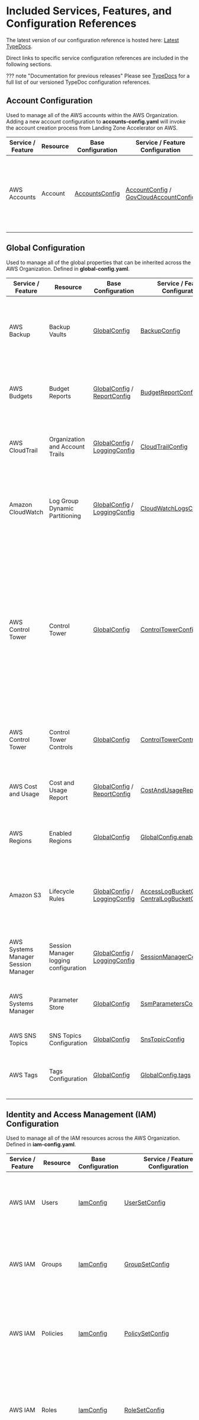 # Included Services, Features, and Configuration References

The latest version of our configuration reference is hosted here: [Latest TypeDocs](../typedocs/latest/index.html).

Direct links to specific service configuration references are included in the following sections.

??? note "Documentation for previous releases"
    Please see [TypeDocs](../typedocs/index.md) for a full list of our versioned TypeDoc configuration references.

## Account Configuration

Used to manage all of the AWS accounts within the AWS Organization. Adding a new account configuration to **accounts-config.yaml** will invoke the account creation process from Landing Zone Accelerator on AWS.

| Service / Feature | Resource | Base Configuration                                                                       | Service / Feature Configuration                                                                                                                                                                 | Details                                                                        |
| ----------------- | -------- | ---------------------------------------------------------------------------------------- | ----------------------------------------------------------------------------------------------------------------------------------------------------------------------------------------------- | ------------------------------------------------------------------------------ |
| AWS Accounts      | Account  | [AccountsConfig](../typedocs/latest/classes/_aws_accelerator_config.AccountsConfig.html) | [AccountConfig](../typedocs/latest/classes/_aws_accelerator_config.AccountConfig.html) / [GovCloudAccountConfig](../typedocs/latest/classes/_aws_accelerator_config.GovCloudAccountConfig.html) | Define commercial or GovCloud (US) accounts to be deployed by the accelerator. |

## Global Configuration

Used to manage all of the global properties that can be inherited across the AWS Organization. Defined in **global-config.yaml**.

| Service / Feature                   | Resource                              | Base Configuration                                                                                                                                                            | Service / Feature Configuration                                                                                                                                                                                   | Details                                                                                                                                                                                                                                                           |
| ----------------------------------- | ------------------------------------- | ----------------------------------------------------------------------------------------------------------------------------------------------------------------------------- | ----------------------------------------------------------------------------------------------------------------------------------------------------------------------------------------------------------------- | ----------------------------------------------------------------------------------------------------------------------------------------------------------------------------------------------------------------------------------------------------------------- |
| AWS Backup                          | Backup Vaults                         | [GlobalConfig](../typedocs/latest/classes/_aws_accelerator_config.GlobalConfig.html)                                                                                          | [BackupConfig](../typedocs/latest/classes/_aws_accelerator_config.BackupConfig.html)                                                                                                                              | Define AWS Backup Vaults that can be used to store backups in accounts across the AWS Organization.                                                                                                                                                               |
| AWS Budgets                         | Budget Reports                        | [GlobalConfig](../typedocs/latest/classes/_aws_accelerator_config.GlobalConfig.html) / [ReportConfig](../typedocs/latest/classes/_aws_accelerator_config.ReportConfig.html)   | [BudgetReportConfig](../typedocs/latest/classes/_aws_accelerator_config.BudgetReportConfig.html)                                                                                                                  | Define Budget report configurations for account(s) and/or organizational unit(s).                                                                                                                                                                                 |
| AWS CloudTrail                      | Organization and Account Trails       | [GlobalConfig](../typedocs/latest/classes/_aws_accelerator_config.GlobalConfig.html) / [LoggingConfig](../typedocs/latest/classes/_aws_accelerator_config.LoggingConfig.html) | [CloudTrailConfig](../typedocs/latest/classes/_aws_accelerator_config.CloudTrailConfig.html)                                                                                                                      | When specified, Organization and/or account-level trails are deployed.                                                                                                                                                                                            |
| Amazon CloudWatch                   | Log Group Dynamic Partitioning        | [GlobalConfig](../typedocs/latest/classes/_aws_accelerator_config.GlobalConfig.html) / [LoggingConfig](../typedocs/latest/classes/_aws_accelerator_config.LoggingConfig.html) | [CloudWatchLogsConfig](../typedocs/latest/classes/_aws_accelerator_config.CloudWatchLogsConfig.html)                                                                                                              | Custom partition values for CloudWatch Log Groups sent to centralized logging S3 bucket.                                                                                                                                                                          |
| AWS Control Tower                   | Control Tower                         | [GlobalConfig](../typedocs/latest/classes/_aws_accelerator_config.GlobalConfig.html)                                                                                          | [ControlTowerConfig](../typedocs/latest/classes/_aws_accelerator_config.ControlTowerConfig.html)                                                                                                                  | It is recommended that AWS Control Tower is enabled, if available, in the desired home region for your environment prior to installing the accelerator. When enabled, the accelerator will integrate with resources and guardrails deployed by AWS Control Tower. |
| AWS Control Tower                   | Control Tower Controls                | [GlobalConfig](../typedocs/latest/classes/_aws_accelerator_config.GlobalConfig.html)                                                                                          | [ControlTowerControlConfig](../typedocs/latest/classes/_aws_accelerator_config.ControlTowerControlConfig.html)                                                                                                    | Define AWS Control Tower controls to be deployed into organizational unit(s).                                                                                                                                                                                     |
| AWS Cost and Usage                  | Cost and Usage Report                 | [GlobalConfig](../typedocs/latest/classes/_aws_accelerator_config.GlobalConfig.html) / [ReportConfig](../typedocs/latest/classes/_aws_accelerator_config.ReportConfig.html)   | [CostAndUsageReportConfig](../typedocs/latest/classes/_aws_accelerator_config.CostAndUsageReportConfig.html)                                                                                                      | Define a global Cost and Usage report configuration for the AWS Organization.                                                                                                                                                                                     |
| AWS Regions                         | Enabled Regions                       | [GlobalConfig](../typedocs/latest/classes/_aws_accelerator_config.GlobalConfig.html)                                                                                          | [GlobalConfig.enabledRegions](../typedocs/latest/classes/_aws_accelerator_config.GlobalConfig.html#enabledRegions)                                                                                                | Define one or more AWS Regions for the solution to manage.                                                                                                                                                                                                        |
| Amazon S3                           | Lifecycle Rules                       | [GlobalConfig](../typedocs/latest/classes/_aws_accelerator_config.GlobalConfig.html) / [LoggingConfig](../typedocs/latest/classes/_aws_accelerator_config.LoggingConfig.html) | [AccessLogBucketConfig](../typedocs/latest/classes/_aws_accelerator_config.AccessLogBucketConfig.html) / [CentralLogBucketConfig](../typedocs/latest/classes/_aws_accelerator_config.CentralLogBucketConfig.html) | Define global lifecycle rules for S3 access log buckets and the central log bucket deployed by the accelerator.                                                                                                                                                   |
| AWS Systems Manager Session Manager | Session Manager logging configuration | [GlobalConfig](../typedocs/latest/classes/_aws_accelerator_config.GlobalConfig.html) / [LoggingConfig](../typedocs/latest/classes/_aws_accelerator_config.LoggingConfig.html) | [SessionManagerConfig](../typedocs/latest/classes/_aws_accelerator_config.SessionManagerConfig.html)                                                                                                              | Define global logging configuration settings for Session Manager.                                                                                                                                                                                                 |
| AWS Systems Manager                 | Parameter Store                       | [GlobalConfig](../typedocs/latest/classes/_aws_accelerator_config.GlobalConfig.html)                                                                                          | [SsmParametersConfig](../typedocs/latest/classes/_aws_accelerator_config.SsmParametersConfig.html)                                                                                                                | Define parameters to be stored in SSM Parameter Store.                                                                                                                                                                                                            |
| AWS SNS Topics                      | SNS Topics Configuration              | [GlobalConfig](../typedocs/latest/classes/_aws_accelerator_config.GlobalConfig.html)                                                                                          | [SnsTopicConfig](../typedocs/latest/classes/_aws_accelerator_config.SnsTopicConfig.html)                                                                                                                          | Define SNS topics for notifications.                                                                                                                                                                                                                              |
| AWS Tags                            | Tags Configuration                    | [GlobalConfig](../typedocs/latest/classes/_aws_accelerator_config.GlobalConfig.html)                                                                                          | [GlobalConfig.tags](../typedocs/latest/classes/_aws_accelerator_config.GlobalConfig.html#tags)                                                                                                                    | Define tags to apply to Landing Zone Accelerator created resources.                                                                                                                                                                                               |

## Identity and Access Management (IAM) Configuration

Used to manage all of the IAM resources across the AWS Organization. Defined in **iam-config.yaml**.

| Service / Feature        | Resource                | Base Configuration                                                             | Service / Feature Configuration                                                                                      | Details                                                                                                    |
| ------------------------ | ----------------------- | ------------------------------------------------------------------------------ | -------------------------------------------------------------------------------------------------------------------- | ---------------------------------------------------------------------------------------------------------- |
| AWS IAM                  | Users                   | [IamConfig](../typedocs/latest/classes/_aws_accelerator_config.IamConfig.html) | [UserSetConfig](../typedocs/latest/classes/_aws_accelerator_config.UserSetConfig.html)                               | Define IAM users to be deployed to specified account(s) and/or organizational unit(s).                     |
| AWS IAM                  | Groups                  | [IamConfig](../typedocs/latest/classes/_aws_accelerator_config.IamConfig.html) | [GroupSetConfig](../typedocs/latest/classes/_aws_accelerator_config.GroupSetConfig.html)                             | Define IAM groups to be deployed to specified account(s) and/or organizational unit(s).                    |
| AWS IAM                  | Policies                | [IamConfig](../typedocs/latest/classes/_aws_accelerator_config.IamConfig.html) | [PolicySetConfig](../typedocs/latest/classes/_aws_accelerator_config.PolicySetConfig.html)                           | Define customer-managed IAM policies to be deployed to specified account(s) and/or organizational unit(s). |
| AWS IAM                  | Roles                   | [IamConfig](../typedocs/latest/classes/_aws_accelerator_config.IamConfig.html) | [RoleSetConfig](../typedocs/latest/classes/_aws_accelerator_config.RoleSetConfig.html)                               | Define customer-managed IAM roles to be deployed to specified account(s) and/or organizational unit(s).    |
| AWS IAM                  | SAML identity providers | [IamConfig](../typedocs/latest/classes/_aws_accelerator_config.IamConfig.html) | [SamlProviderConfig](../typedocs/latest/classes/_aws_accelerator_config.SamlProviderConfig.html)                     | Define a SAML identity provider to allow federated IAM access to the AWS Organization.                     |
| AWS IAM Identity Center  | Permission sets         | [IamConfig](../typedocs/latest/classes/_aws_accelerator_config.IamConfig.html) | [IdentityCenterConfig](../typedocs/latest/classes/_aws_accelerator_config.IdentityCenterConfig.html)                 | Define IAM Identity Center (formerly AWS SSO) permission sets and assignments.                             |
| AWS Managed Microsoft AD | Managed directory       | [IamConfig](../typedocs/latest/classes/_aws_accelerator_config.IamConfig.html) | [ManagedActiveDirectoryConfig](../typedocs/latest/classes/_aws_accelerator_config.ManagedActiveDirectoryConfig.html) | Define a Managed Microsoft AD directory.                                                                   |

## Network Configuration

Used to manage and implement network resources to establish a WAN/LAN architecture to support cloud operations and application workloads in AWS. Defined in **network-config.yaml**.

| Service / Feature                    | Resource                                                                              | Base Configuration                                                                                                                                                                                            | Service / Feature Configuration                                                                                    | Details                                                                                                                                                                                                                                                                                                                                                                                                                     |
| ------------------------------------ | ------------------------------------------------------------------------------------- | ------------------------------------------------------------------------------------------------------------------------------------------------------------------------------------------------------------- | ------------------------------------------------------------------------------------------------------------------ | --------------------------------------------------------------------------------------------------------------------------------------------------------------------------------------------------------------------------------------------------------------------------------------------------------------------------------------------------------------------------------------------------------------------------- |
| Delete Default Amazon VPC            | Default VPC                                                                           | [NetworkConfig](../typedocs/latest/classes/_aws_accelerator_config.NetworkConfig.html)                                                                                                                        | [DefaultVpcsConfig](../typedocs/latest/classes/_aws_accelerator_config.DefaultVpcsConfig.html)                     | If enabled, deletes the default VPC in each account and region managed by the accelerator.                                                                                                                                                                                                                                                                                                                                  |
| AWS Direct Connect                   | Gateways, virtual interfaces, and gateway associations                                | [NetworkConfig](../typedocs/latest/classes/_aws_accelerator_config.NetworkConfig.html)                                                                                                                        | [DxGatewayConfig](../typedocs/latest/classes/_aws_accelerator_config.DxGatewayConfig.html)                         | Define Direct Connect gateways, virtual interfaces, and Direct Connect Gateway associations.                                                                                                                                                                                                                                                                                                                                |
| Amazon Elastic Load Balancing        | Gateway Load Balancers, endpoint services, and endpoints                              | [NetworkConfig](../typedocs/latest/classes/_aws_accelerator_config.NetworkConfig.html) / [CentralNetworkServicesConfig](../typedocs/latest/classes/_aws_accelerator_config.CentralNetworkServicesConfig.html) | [GwlbConfig](../typedocs/latest/classes/_aws_accelerator_config.GwlbConfig.html)                                   | Define a centrally-managed Gateway Load Balancer with an associated VPC endpoint service. Define Gateway Load Balancer endpoints that consume the service, allowing for deep packet inspection of workloads.                                                                                                                                                                                                                |
| AWS Network Firewall                 | Network Firewalls, policies, and rule groups                                          | [NetworkConfig](../typedocs/latest/classes/_aws_accelerator_config.NetworkConfig.html) / [CentralNetworkServicesConfig](../typedocs/latest/classes/_aws_accelerator_config.CentralNetworkServicesConfig.html) | [NfwConfig](../typedocs/latest/classes/_aws_accelerator_config.NfwConfig.html)                                     | Define centrally-managed firewall rule groups and policies. Define Network Firewall endpoints that consume the policies, allowing for deep packet inspection of workloads.                                                                                                                                                                                                                                                  |
| Amazon Route 53 Resolver             | Resolver endpoints, rules, DNS firewall rule groups, and query logging configurations | [NetworkConfig](../typedocs/latest/classes/_aws_accelerator_config.NetworkConfig.html) / [CentralNetworkServicesConfig](../typedocs/latest/classes/_aws_accelerator_config.CentralNetworkServicesConfig.html) | [ResolverConfig](../typedocs/latest/classes/_aws_accelerator_config.ResolverConfig.html)                           | Define centrally-managed Resolver endpoints, Resolver rules, DNS firewall rule groups, and query logging configurations. DNS firewall rule groups, Resolver rules, and query logging configurations can be associated to VPCs defined in [VpcConfig](../typedocs/latest/classes/_aws_accelerator_config.VpcConfig.html) / [VpcTemplatesConfig](../typedocs/latest/classes/_aws_accelerator_config.VpcTemplatesConfig.html). |
| AWS Site-to-Site VPN                 | Customer gateways and VPN connections                                                 | [NetworkConfig](../typedocs/latest/classes/_aws_accelerator_config.NetworkConfig.html)                                                                                                                        | [CustomerGatewayConfig](../typedocs/latest/classes/_aws_accelerator_config.CustomerGatewayConfig.html)             | Define Customer gateways and VPN connections that terminate on Transit Gateways or Virtual Private Gateways.                                                                                                                                                                                                                                                                                                                |
| AWS Transit Gateway                  | Transit Gateways and Transit Gateway route tables                                     | [NetworkConfig](../typedocs/latest/classes/_aws_accelerator_config.NetworkConfig.html)                                                                                                                        | [TransitGatewayConfig](../typedocs/latest/classes/_aws_accelerator_config.TransitGatewayConfig.html)               | Define Transit Gateways to deploy to a specified account and region in the AWS Organization.                                                                                                                                                                                                                                                                                                                                |
| AWS Transit Gateway                  | Transit Gateway peering connections                                                   | [NetworkConfig](../typedocs/latest/classes/_aws_accelerator_config.NetworkConfig.html)                                                                                                                        | [TransitGatewayPeeringConfig](../typedocs/latest/classes/_aws_accelerator_config.TransitGatewayPeeringConfig.html) | Create Transit Gateway peering connections between two Transit Gateways defined in [TransitGatewayConfig](../typedocs/latest/classes/_aws_accelerator_config.TransitGatewayConfig.html).                                                                                                                                                                                                                                    |
| Amazon VPC                           | Customer-managed prefix lists                                                         | [NetworkConfig](../typedocs/latest/classes/_aws_accelerator_config.NetworkConfig.html)                                                                                                                        | [PrefixListConfig](../typedocs/latest/classes/_aws_accelerator_config.PrefixListConfig.html)                       | Define customer-managed prefix lists to deploy to account(s) and region(s) in the AWS Organization. Prefix lists can be referenced in place of CIDR ranges in subnet route tables, security groups, and Transit Gateway route tables.                                                                                                                                                                                       |
| Amazon VPC                           | DHCP options sets                                                                     | [NetworkConfig](../typedocs/latest/classes/_aws_accelerator_config.NetworkConfig.html)                                                                                                                        | [DhcpOptsConfig](../typedocs/latest/classes/_aws_accelerator_config.DhcpOptsConfig.html)                           | Define custom DHCP options sets to deploy to account(s) and region(s) in the AWS Organization. DHCP options sets can be used by VPCs defined in [VpcConfig](../typedocs/latest/classes/_aws_accelerator_config.VpcConfig.html) / [VpcTemplatesConfig](../typedocs/latest/classes/_aws_accelerator_config.VpcTemplatesConfig.html).                                                                                          |
| Amazon VPC                           | Flow Logs (global)                                                                    | [NetworkConfig](../typedocs/latest/classes/_aws_accelerator_config.NetworkConfig.html)                                                                                                                        | [VpcFlowLogsConfig](../typedocs/latest/classes/_aws_accelerator_config.VpcFlowLogsConfig.html)                     | Define a global VPC flow log configuration for VPCs deployed by the accelerator. VPC-specific flow logs can also be created in [VpcConfig](../typedocs/latest/classes/_aws_accelerator_config.VpcConfig.html) / [VpcTemplatesConfig](../typedocs/latest/classes/_aws_accelerator_config.VpcTemplatesConfig.html).                                                                                                           |
| Amazon VPC                           | VPCs, subnets, security groups, NACLs, route tables, NAT Gateways, and VPC endpoints  | [NetworkConfig](../typedocs/latest/classes/_aws_accelerator_config.NetworkConfig.html)                                                                                                                        | [VpcConfig](../typedocs/latest/classes/_aws_accelerator_config.VpcConfig.html)                                     | Define VPCs to deploy to a specified account and region in the AWS Organization.                                                                                                                                                                                                                                                                                                                                            |
| Amazon VPC                           | VPC endpoint policies                                                                 | [NetworkConfig](../typedocs/latest/classes/_aws_accelerator_config.NetworkConfig.html)                                                                                                                        | [EndpointPolicyConfig](../typedocs/latest/classes/_aws_accelerator_config.EndpointPolicyConfig.html)               | Define custom VPC endpoint policies to deploy to account(s) and region(s) in the AWS Organization. Endpoint policies can be used by interface endpoints and/or gateway endpoints defined in [VpcConfig](../typedocs/latest/classes/_aws_accelerator_config.VpcConfig.html) / [VpcTemplatesConfig](../typedocs/latest/classes/_aws_accelerator_config.VpcTemplatesConfig.html).                                              |
| Amazon VPC                           | VPC peering connections                                                               | [NetworkConfig](../typedocs/latest/classes/_aws_accelerator_config.NetworkConfig.html)                                                                                                                        | [VpcPeeringConfig](../typedocs/latest/classes/_aws_accelerator_config.VpcPeeringConfig.html)                       | Create a peering connection between two VPCs defined in [VpcConfig](../typedocs/latest/classes/_aws_accelerator_config.VpcConfig.html). **NOTE:** Not supported with VPCs deployed using [VpcTemplatesConfig](../typedocs/latest/classes/_aws_accelerator_config.VpcTemplatesConfig.html).                                                                                                                                  |
| Amazon VPC IP Address Manager (IPAM) | IPAM pools and scopes                                                                 | [NetworkConfig](../typedocs/latest/classes/_aws_accelerator_config.NetworkConfig.html) / [CentralNetworkServicesConfig](../typedocs/latest/classes/_aws_accelerator_config.CentralNetworkServicesConfig.html) | [IpamConfig](../typedocs/latest/classes/_aws_accelerator_config.IpamConfig.html)                                   | Enable IPAM delegated administrator and configuration settings for IPAM pools and scopes. **NOTE:** IPAM is required for VPCs and subnets configured to use dynamic IPAM CIDR allocations.                                                                                                                                                                                                                                  |
| Amazon VPC Templates                 | VPCs, subnets, security groups, NACLs, route tables, NAT Gateways, and VPC endpoints  | [NetworkConfig](../typedocs/latest/classes/_aws_accelerator_config.NetworkConfig.html)                                                                                                                        | [VpcTemplatesConfig](../typedocs/latest/classes/_aws_accelerator_config.VpcTemplatesConfig.html)                   | Deploys a standard-sized VPC to multiple defined account(s) and/or organizational unit(s).                                                                                                                                                                                                                                                                                                                                  |

## AWS Organizations Configuration

Used to manage organizational units and policies in the AWS Organization. Defined in **organization-config.yaml**.

| Service / Feature      | Resource                        | Base Configuration                                                                               | Service / Feature Configuration                                                                                    | Details                                                                                                                                                                                                                                                                     |
| ---------------------- | ------------------------------- | ------------------------------------------------------------------------------------------------ | ------------------------------------------------------------------------------------------------------------------ | --------------------------------------------------------------------------------------------------------------------------------------------------------------------------------------------------------------------------------------------------------------------------- |
| AWS Account Quarantine | Quarantine                      | [OrganizationConfig](../typedocs/latest/classes/_aws_accelerator_config.OrganizationConfig.html) | [QuarantineNewAccountsConfig](../typedocs/latest/classes/_aws_accelerator_config.QuarantineNewAccountsConfig.html) | If enabled, a Service Control Policy (SCP) is applied to newly-created accounts that denies all API actions from principles outside of the accelerator. This SCP is stripped from the new account when the accelerator completes resource provisioning for the new account. |
| AWS Organizations      | Backup Policies                 | [OrganizationConfig](../typedocs/latest/classes/_aws_accelerator_config.OrganizationConfig.html) | [BackupPolicyConfig](../typedocs/latest/classes/_aws_accelerator_config.BackupPolicyConfig.html)                   | Define organizational backup policies to be deployed to account(s) and/or organizational unit(s).                                                                                                                                                                           |
| AWS Organizations      | Organizational Units            | [OrganizationConfig](../typedocs/latest/classes/_aws_accelerator_config.OrganizationConfig.html) | [OrganizationalUnitConfig](../typedocs/latest/classes/_aws_accelerator_config.OrganizationalUnitConfig.html)       | Define organizational units (OUs) for the AWS Organization. **NOTE:** When using AWS Control Tower, OUs must be registered in the Control Tower console prior to defining them in the configuration.                                                                        |
| AWS Organizations      | Service Control Policies (SCPs) | [OrganizationConfig](../typedocs/latest/classes/_aws_accelerator_config.OrganizationConfig.html) | [ServiceControlPolicyConfig](../typedocs/latest/classes/_aws_accelerator_config.ServiceControlPolicyConfig.html)   | Define organizational service control policies to be deployed to account(s) and/or organizational unit(s).                                                                                                                                                                  |
| AWS Organizations      | Tag Policies                    | [OrganizationConfig](../typedocs/latest/classes/_aws_accelerator_config.OrganizationConfig.html) | [TaggingPolicyConfig](../typedocs/latest/classes/_aws_accelerator_config.TaggingPolicyConfig.html)                 | Define organizational tag policies to be deployed to account(s) and/or organizational unit(s).                                                                                                                                                                              |

## Security Configuration

Used to manage configuration of AWS security services. Defined in **security-config.yaml**.

| Service / Feature              | Resource                                                   | Base Configuration                                                                                                                                                                                                | Service / Feature Configuration                                                                                              | Details                                                                                                                                                                                                            |
| ------------------------------ | ---------------------------------------------------------- | ----------------------------------------------------------------------------------------------------------------------------------------------------------------------------------------------------------------- | ---------------------------------------------------------------------------------------------------------------------------- | ------------------------------------------------------------------------------------------------------------------------------------------------------------------------------------------------------------------ |
| AWS Audit Manager              | Audit Manager                                              | [SecurityConfig](../typedocs/latest/classes/_aws_accelerator_config.SecurityConfig.html) / [CentralSecurityServicesConfig](../typedocs/latest/classes/_aws_accelerator_config.CentralSecurityServicesConfig.html) | [AuditManagerConfig](../typedocs/latest/classes/_aws_accelerator_config.AuditManagerConfig.html)                             | Enable Audit Manager delegated administrator and configuration settings.                                                                                                                                           |
| Amazon CloudWatch              | Metrics, Alarms, and Log Groups                            | [SecurityConfig](../typedocs/latest/classes/_aws_accelerator_config.SecurityConfig.html)                                                                                                                          | [CloudWatchConfig](../typedocs/latest/classes/_aws_accelerator_config.CloudWatchConfig.html)                                 | Define CloudWatch metrics, alarms, and log groups to deploy into account(s) and/or organizational unit(s). You can also import existing log groups into your configuration.                                        |
| AWS Config                     | Config Recorder, Delivery Channel, Rules, and Remediations | [SecurityConfig](../typedocs/latest/classes/_aws_accelerator_config.SecurityConfig.html)                                                                                                                          | [AwsConfig](../typedocs/latest/classes/_aws_accelerator_config.AwsConfig.html)                                               | Define an AWS Config Recorder, Delivery Channel, and custom and/or managed rule sets to deploy across the AWS Organization.                                                                                        |
| Amazon Detective               | Detective                                                  | [SecurityConfig](../typedocs/latest/classes/_aws_accelerator_config.SecurityConfig.html) / [CentralSecurityServicesConfig](../typedocs/latest/classes/_aws_accelerator_config.CentralSecurityServicesConfig.html) | [DetectiveConfig](../typedocs/latest/classes/_aws_accelerator_config.DetectiveConfig.html)                                   | Enable Detective delegated administrator and configuration settings. **Note:** Requires Amazon GuardDuty to be enabled for at least 48 hours.                                                                      |
| Amazon EBS                     | Default Volume Encryption                                  | [SecurityConfig](../typedocs/latest/classes/_aws_accelerator_config.SecurityConfig.html) / [CentralSecurityServicesConfig](../typedocs/latest/classes/_aws_accelerator_config.CentralSecurityServicesConfig.html) | [EbsDefaultVolumeEncryptionConfig](../typedocs/latest/classes/_aws_accelerator_config.EbsDefaultVolumeEncryptionConfig.html) | Enable EBS default volume encryption across the AWS Organization.                                                                                                                                                  |
| Amazon GuardDuty               | GuardDuty                                                  | [SecurityConfig](../typedocs/latest/classes/_aws_accelerator_config.SecurityConfig.html) / [CentralSecurityServicesConfig](../typedocs/latest/classes/_aws_accelerator_config.CentralSecurityServicesConfig.html) | [GuardDutyConfig](../typedocs/latest/classes/_aws_accelerator_config.GuardDutyConfig.html)                                   | Enable GuardDuty delegated administrator and configuration settings.                                                                                                                                               |
| AWS IAM                        | Access Analyzer                                            | [SecurityConfig](../typedocs/latest/classes/_aws_accelerator_config.SecurityConfig.html)                                                                                                                          | [AccessAnalyzerConfig](../typedocs/latest/classes/_aws_accelerator_config.AccessAnalyzerConfig.html)                         | If enabled, IAM Access Analyzer analyzes policies and reports a list of findings for resources that grant public or cross-account access from outside your AWS Organizations in the IAM console and through APIs.  |
| AWS IAM                        | Password Policy                                            | [SecurityConfig](../typedocs/latest/classes/_aws_accelerator_config.SecurityConfig.html)                                                                                                                          | [IamPasswordPolicyConfig](../typedocs/latest/classes/_aws_accelerator_config.IamPasswordPolicyConfig.html)                   | Define a password policy for IAM users in the AWS Organization.                                                                                                                                                    |
| AWS KMS                        | Customer-Managed Keys                                      | [SecurityConfig](../typedocs/latest/classes/_aws_accelerator_config.SecurityConfig.html)                                                                                                                          | [KeyManagementServiceConfig](../typedocs/latest/classes/_aws_accelerator_config.KeyManagementServiceConfig.html)             | Define customer-managed KMS keys to be deployed to account(s) and/or organizational unit(s).                                                                                                                       |
| Amazon Macie                   | Macie                                                      | [SecurityConfig](../typedocs/latest/classes/_aws_accelerator_config.SecurityConfig.html) / [CentralSecurityServicesConfig](../typedocs/latest/classes/_aws_accelerator_config.CentralSecurityServicesConfig.html) | [MacieConfig](../typedocs/latest/classes/_aws_accelerator_config.MacieConfig.html)                                           | Enable Macie delegated administrator and configuration settings.                                                                                                                                                   |
| Amazon S3                      | S3 Public Access Block                                     | [SecurityConfig](../typedocs/latest/classes/_aws_accelerator_config.SecurityConfig.html) / [CentralSecurityServicesConfig](../typedocs/latest/classes/_aws_accelerator_config.CentralSecurityServicesConfig.html) | [S3PublicAccessBlockConfig](../typedocs/latest/classes/_aws_accelerator_config.S3PublicAccessBlockConfig.html)               | Enable S3 public access block setting across the AWS Organization.                                                                                                                                                 |
| AWS Security Hub               | Security Hub                                               | [SecurityConfig](../typedocs/latest/classes/_aws_accelerator_config.SecurityConfig.html) / [CentralSecurityServicesConfig](../typedocs/latest/classes/_aws_accelerator_config.CentralSecurityServicesConfig.html) | [SecurityHubConfig](../typedocs/latest/classes/_aws_accelerator_config.SecurityHubConfig.html)                               | Enable Security Hub delegated administrator and configuration settings.                                                                                                                                            |
| Amazon SNS                     | Subscriptions                                              | [SecurityConfig](../typedocs/latest/classes/_aws_accelerator_config.SecurityConfig.html) / [CentralSecurityServicesConfig](../typedocs/latest/classes/_aws_accelerator_config.CentralSecurityServicesConfig.html) | [SnsSubscriptionConfig](../typedocs/latest/classes/_aws_accelerator_config.SnsSubscriptionConfig.html)                       | Configure email subscriptions for security-related SNS notifications. **NOTE:** **DEPRECATED** Use SnsTopicConfig in the global configuration instead.                                                             |
| AWS Systems Manager Automation | Automation Documents                                       | [SecurityConfig](../typedocs/latest/classes/_aws_accelerator_config.SecurityConfig.html) / [CentralSecurityServicesConfig](../typedocs/latest/classes/_aws_accelerator_config.CentralSecurityServicesConfig.html) | [SsmAutomationConfig](../typedocs/latest/classes/_aws_accelerator_config.SsmAutomationConfig.html)                           | Define SSM Automation Documents to be deployed to account(s) and/or organizational unit(s).                                                                                                                        |
| Resource Policy Enforcement    | Resource Policy Enforcement Config                         | [SecurityConfig](../typedocs/latest/classes/_aws_accelerator_config.SecurityConfig.html)                                                                                                                          | [ResourcePolicyEnforcementConfig](../typedocs/latest/classes/_aws_accelerator_config.ResourcePolicyEnforcementConfig.html)   | Define compliance check and remediation for resource-based policy to be deployed to account(s) and/or organization unit, which will enforce resource policy for all applicable resources in the account and/or OU. |

## Customization Configuration

Used to manage configuration of custom applications and CloudFormation stacks. Defined in the optional file **customizations-config.yaml**.

| Service / Feature             | Resource                                                                                 | Base Configuration                                                                                                                                                                                        | Service / Feature Configuration                                                                                        | Details                                                                                                                             |
| ----------------------------- | ---------------------------------------------------------------------------------------- | --------------------------------------------------------------------------------------------------------------------------------------------------------------------------------------------------------- | ---------------------------------------------------------------------------------------------------------------------- | ----------------------------------------------------------------------------------------------------------------------------------- |
| AWS CloudFormation            | Stacks                                                                                   | [CustomizationsConfig](../typedocs/latest/classes/_aws_accelerator_config.CustomizationsConfig.html) / [CustomizationConfig](../typedocs/latest/classes/_aws_accelerator_config.CustomizationConfig.html) | [CloudFormationStackConfig](../typedocs/latest/classes/_aws_accelerator_config.CloudFormationStackConfig.html)         | Define custom CloudFormation Stacks.                                                                                                |
| AWS CloudFormation            | StackSets                                                                                | [CustomizationsConfig](../typedocs/latest/classes/_aws_accelerator_config.CustomizationsConfig.html) / [CustomizationConfig](../typedocs/latest/classes/_aws_accelerator_config.CustomizationConfig.html) | [CloudFormationStackSetConfig](../typedocs/latest/classes/_aws_accelerator_config.CloudFormationStackSetConfig.html)   | Define custom CloudFormation Stacksets.                                                                                             |
| Amazon Elastic Load Balancing | Application Load Balancers                                                               | [CustomizationsConfig](../typedocs/latest/classes/_aws_accelerator_config.CustomizationsConfig.html) / [AppConfigItem](../typedocs/latest/classes/_aws_accelerator_config.AppConfigItem.html)             | [ApplicationLoadBalancerConfig](../typedocs/latest/classes/_aws_accelerator_config.ApplicationLoadBalancerConfig.html) | Define an Application Load Balancer to be used for a custom application.                                                            |
| Amazon Elastic Load Balancing | Network Load Balancers                                                                   | [CustomizationsConfig](../typedocs/latest/classes/_aws_accelerator_config.CustomizationsConfig.html) / [AppConfigItem](../typedocs/latest/classes/_aws_accelerator_config.AppConfigItem.html)             | [NetworkLoadBalancerConfig](../typedocs/latest/classes/_aws_accelerator_config.NetworkLoadBalancerConfig.html)         | Define a Network Load Balancer to be used for a custom application.                                                                 |
| Amazon Elastic Load Balancing | Target Groups                                                                            | [CustomizationsConfig](../typedocs/latest/classes/_aws_accelerator_config.CustomizationsConfig.html) / [AppConfigItem](../typedocs/latest/classes/_aws_accelerator_config.AppConfigItem.html)             | [TargetGroupItemConfig](../typedocs/latest/classes/_aws_accelerator_config.TargetGroupItemConfig.html)                 | Define a Target Group to be used with an Elastic Load Balancer.                                                                     |
| Amazon EC2                    | Autoscaling Groups                                                                       | [CustomizationsConfig](../typedocs/latest/classes/_aws_accelerator_config.CustomizationsConfig.html) / [AppConfigItem](../typedocs/latest/classes/_aws_accelerator_config.AppConfigItem.html)             | [AutoScalingConfig](../typedocs/latest/classes/_aws_accelerator_config.AutoScalingConfig.html)                         | Define an autoscaling group to be used for a custom application.                                                                    |
| Amazon EC2                    | Launch Template                                                                          | [CustomizationsConfig](../typedocs/latest/classes/_aws_accelerator_config.CustomizationsConfig.html) / [AppConfigItem](../typedocs/latest/classes/_aws_accelerator_config.AppConfigItem.html)             | [LaunchTemplateConfig](../typedocs/latest/classes/_aws_accelerator_config.LaunchTemplateConfig.html)                   | Define a launch template to be used for a custom application.                                                                       |
| Amazon EC2                    | Next-generation firewalls (standalone or autoscaling) and firewall management appliances | [CustomizationsConfig](../typedocs/latest/classes/_aws_accelerator_config.CustomizationsConfig.html)                                                                                                      | [Ec2FirewallConfig](../typedocs/latest/classes/_aws_accelerator_config.Ec2FirewallConfig.html)                         | Define third-party EC2-based firewall appliances.                                                                                   |
| AWS Service Catalog           | Portfolios, products, and shares                                                         | [CustomizationsConfig](../typedocs/latest/classes/_aws_accelerator_config.CustomizationsConfig.html) / [CustomizationConfig](../typedocs/latest/classes/_aws_accelerator_config.CustomizationConfig.html) | [PortfolioConfig](../typedocs/latest/classes/_aws_accelerator_config.PortfolioConfig.html)                             | Define Service Catalog portfolios, products, and grant access permissions. You may also share portfolios to other accounts and OUs. |

## Other Services and Features

Other mandatory and non-configurable services/features deployed by the solution are described in the [Architecture overview](https://docs.aws.amazon.com/solutions/latest/landing-zone-accelerator-on-aws/architecture-overview.html) and [Architecture details](https://docs.aws.amazon.com/solutions/latest/landing-zone-accelerator-on-aws/architecture-details.html) section of the solution [Implementation Guide](https://docs.aws.amazon.com/solutions/latest/landing-zone-accelerator-on-aws/solution-overview.html).